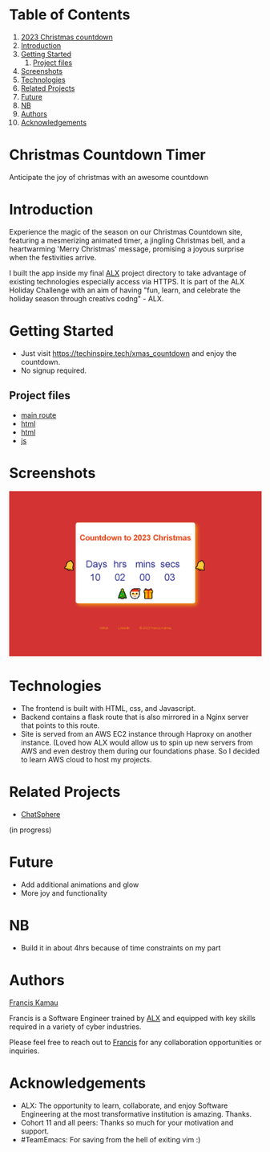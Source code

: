 # Table of Contents

1.  [2023 Christmas countdown](#org96dc95c)
2.  [Introduction](#orgf7f1447)
3.  [Getting Started](#org4c063b0)
    1.  [Project files](#org36db2ac)
4.  [Screenshots](#org488cb88)
5.  [Technologies](#org6a08bde)
6.  [Related Projects](#org4988e2d)
7.  [Future](#orgd4d59a3)
8.  [NB](#orgb9e5d75)
9.  [Authors](#orga714281)
10. [Acknowledgements](#org7d29af4)


<a id="org96dc95c"></a>

# Christmas Countdown Timer

Anticipate the joy of christmas with an awesome countdown


<a id="orgf7f1447"></a>

# Introduction

Experience the magic of the season on our Christmas Countdown site,
featuring a mesmerizing animated timer, a jingling Christmas bell,
and a heartwarming 'Merry Christmas' message, promising a joyous
surprise when the festivities arrive.

I built the app inside my final [ALX](https://www.alxafrica.com/) project directory to take advantage
of existing technologies especially access via HTTPS.
It is part of the ALX Holiday Challenge with an aim of having "fun,
learn, and celebrate the holiday season through creativs codng" - ALX.


<a id="org4c063b0"></a>

# Getting Started

-   Just visit <https://techinspire.tech/xmas_countdown> and enjoy the countdown.
-   No signup required.


<a id="org36db2ac"></a>

## Project files

-   [main route](https://github.com/fk2019/ChatSphere/blob/master/web_dynamic/views/main.py)
-   [html](https://github.com/fk2019/ChatSphere/blob/master/web_dynamic/templates/xmas.html)
-   [html](https://github.com/fk2019/ChatSphere/blob/master/web_dynamic/static/css/xmas.css)
-   [js](https://github.com/fk2019/ChatSphere/blob/master/web_dynamic/static/js/xmas.js)


<a id="org488cb88"></a>

# Screenshots

![img](./static/images/xmas.png "Christmas countdown page")


<a id="org6a08bde"></a>

# Technologies

-   The frontend is built with HTML, css, and Javascript.
-   Backend contains a flask route that is also mirrored in a Nginx server that points to this route.
-   Site is served from an AWS EC2 instance through Haproxy on another instance. (Loved how ALX would allow us to spin up new servers from AWS and even destroy them during our foundations phase. So I decided to learn AWS cloud to host my projects.


<a id="org4988e2d"></a>

# Related Projects

-   [ChatSphere](https://github.com/fk2019/ChatSphere/tree/master?tab=readme-ov-file#chatsphere)

(in progress)


<a id="orgd4d59a3"></a>

# Future

-   Add additional animations and glow
-   More joy and functionality


<a id="orgb9e5d75"></a>

# NB

-   Build it in about 4hrs because of time constraints on my part


<a id="orga714281"></a>

# Authors

[Francis Kamau](https://github.com/fk2019)

Francis is a Software Engineer trained by [ALX](https://www.alxafrica.com/) and equipped with key skills
required in a variety of cyber industries.

Please feel free to reach out to [Francis](https://github.com/fk2019) for any collaboration
opportunities or inquiries.


<a id="org7d29af4"></a>

# Acknowledgements

-   ALX: The opportunity to learn, collaborate, and enjoy Software Engineering at the most transformative institution is amazing. Thanks.
-   Cohort 11 and all peers: Thanks so much for your motivation and support.
-   \#TeamEmacs: For saving from the hell of exiting vim :)

